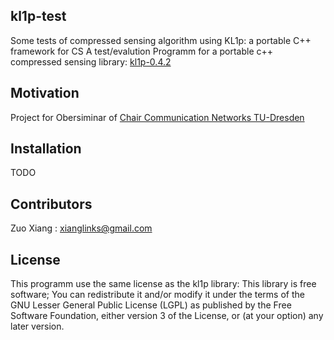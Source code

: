 ## kl1p-test
Some tests of compressed sensing algorithm using KL1p: a portable C++ framework for CS
A test/evalution Programm for a portable c++ compressed sensing library: [kl1p-0.4.2](http://kl1p.sourceforge.net/home.html) 

## Motivation

Project for Obersiminar of [Chair Communication Networks TU-Dresden](https://cn.ifn.et.tu-dresden.de/)

## Installation

TODO

## Contributors

Zuo Xiang : xianglinks@gmail.com

## License

This programm use the same license as the kl1p library: 
This library is free software; You can redistribute it and/or modify it under the terms of the GNU Lesser General Public License (LGPL) as published by the Free Software Foundation, either version 3 of the License, or (at your option) any later version.
